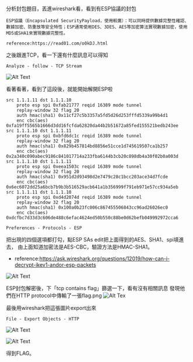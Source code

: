 分析封包題目，丟進wireshark看，看到有ESP協議的封包
```
ESP協議（Encapsulated SecurityPayload，使用較廣）：可以同時提供數據完整性確認、數據加密、防重放等安全特性；ESP通常使用DES、3DES、AES等加密算法實現數據加密，使用MD5或SHA1來實現數據完整性。

reference:https://read01.com/o0kDJ.html
```

之後跟進TCP，看一下還有什麼訊息可以得知
```
Analyze - follow - TCP Stream
```
![Alt Text](http://imgur.com/36WPqSS.png)

看著看著，看到了這段後，就能開始解開ESP啦
```
src 1.1.1.11 dst 1.1.1.10
	proto esp spi 0xfab21777 reqid 16389 mode tunnel
	replay-window 32 flag 20
	auth hmac(sha1) 0x11cf27c5b3357a5fd5d26d253fffd5339a99b4d1
	enc cbc(aes) 0xfa19ff5565b1666d3dd16fcfda62820da44b2b51672a85fed155521bedb243ee
src 1.1.1.10 dst 1.1.1.11
	proto esp spi 0xbfd6dc1c reqid 16389 mode tunnel
	replay-window 32 flag 20
	auth hmac(sha1) 0x829b457814bd8856e51cce1d745619507ca1b257
	enc cbc(aes) 0x2a340c090abec9186c841017714a233fba6144b3cb20c898db4a30f02b0a003d
src 1.1.1.10 dst 1.1.1.11
	proto esp spi 0xeea1503c reqid 16389 mode tunnel
	replay-window 32 flag 20
	auth hmac(sha1) 0x951d2d93498d2e7479c28c1bcc203ace34d7fcde
	enc cbc(aes) 0x6ec6072dd25a6bcb7b9b3b516529acb641a1b356999f791eb971e57cc934a5eb
src 1.1.1.11 dst 1.1.1.10
	proto esp spi 0xd4d2074d reqid 16389 mode tunnel
	replay-window 32 flag 20
	auth hmac(sha1) 0x100a0b23fc006c867455506843cc96ad26026ec0
	enc cbc(aes) 0xdcfbc7d33d3c606de488c6efac4624ed50b550c88be0d62befb049992972cca6
```


```
Preferences - Protocols - ESP
```
把出現的四個選項都打勾，點ESP SAs edit把上面得到的AES、SHA1、spi填進去，
由上面知道加密法是AES-CBC，驗證方法是HMAC-SHA1。
- reference:https://ask.wireshark.org/questions/12019/how-can-i-decrypt-ikev1-andor-esp-packets

![Alt Text](http://imgur.com/H9HnUzB.png)


ESP封包解密後，下「tcp contains flag」篩選一下，看有沒有相關訊息
發現他們在HTTP protocol中傳輸了一張flag.png
![Alt Tex](http://imgur.com/bNaMIl0.png)

最後用wireshark把這張圖片export出來
```
File - Export Objects - HTTP
```
![Alt Text](http://imgur.com/V5MT1Zm.png)

![Alt Text](http://imgur.com/yYqxjH1.png)


得到FLAG。
